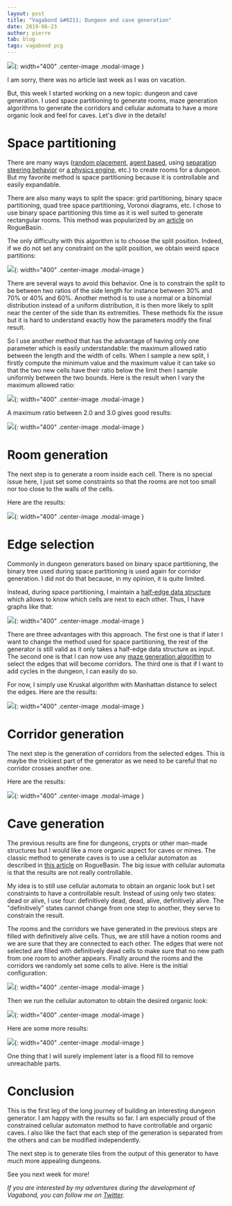```yaml
---
layout: post
title: "Vagabond &#8211; Dungeon and cave generation"
date: 2019-06-23
author: pierre
tab: blog
tags: vagabond pcg
---
```


![](/media/img/vagabond-dungeon-cave-generation/cave_generation.gif){: width="400" .center-image .modal-image }

I am sorry, there was no article last week as I was on vacation.

But, this week I started working on a new topic: dungeon and cave generation. I used space partitioning to generate rooms, maze generation algorithms to generate the corridors and cellular automata to have a more organic look and feel for caves. Let's dive in the details!

<!--more-->

# Space partitioning

There are many ways ([random placement](https://gamedevelopment.tutsplus.com/tutorials/create-a-procedurally-generated-dungeon-cave-system--gamedev-10099), [agent based](http://pcgbook.com/wp-content/uploads/chapter03.pdf), using [separation steering behavior](https://www.reddit.com/r/roguelikes/comments/1dodsv/my_procedural_dungeon_generation_algorithm/) or [a physics engine](https://www.gamasutra.com/blogs/AAdonaac/20150903/252889/Procedural_Dungeon_Generation_Algorithm.php), etc.) to create rooms for a dungeon. But my favorite method is space partitioning because it is controllable and easily expandable.

There are also many ways to split the space: grid partitioning, binary space partitioning, quad tree space partitioning, Voronoi diagrams, etc. I chose to use binary space partitioning this time as it is well suited to generate rectangular rooms. This method was popularized by an [article](http://roguebasin.roguelikedevelopment.org/index.php?title=Basic_BSP_Dungeon_generation) on RogueBasin.

The only difficulty with this algorithm is to choose the split position. Indeed, if we do not set any constraint on the split position, we obtain weird space partitions:

![](/media/img/vagabond-dungeon-cave-generation/bsp_no_constraint.gif){: width="400" .center-image .modal-image }

There are several ways to avoid this behavior. One is to constrain the split to be between two ratios of the side length for instance between 30% and 70% or 40% and 60%. Another method is to use a normal or a binomial distribution instead of a uniform distribution, it is then more likely to split near the center of the side than its extremities. These methods fix the issue but it is hard to understand exactly how the parameters modify the final result.

So I use another method that has the advantage of having only one parameter which is easily understandable: the maximum allowed ratio between the length and the width of cells. When I sample a new split, I firstly compute the minimum value and the maximum value it can take so that the two new cells have their ratio below the limit then I sample uniformly between the two bounds. Here is the result when I vary the maximum allowed ratio:

![](/media/img/vagabond-dungeon-cave-generation/bsp_varying_ratio.gif){: width="400" .center-image .modal-image }

A maximum ratio between 2.0 and 3.0 gives good results:

![](/media/img/vagabond-dungeon-cave-generation/bsp.gif){: width="400" .center-image .modal-image }

# Room generation

The next step is to generate a room inside each cell. There is no special issue here, I just set some constraints so that the rooms are not too small nor too close to the walls of the cells.

Here are the results:

![](/media/img/vagabond-dungeon-cave-generation/rooms.gif){: width="400" .center-image .modal-image }

# Edge selection

Commonly in dungeon generators based on binary space partitioning, the binary tree used during space partitioning is used again for corridor generation. I did not do that because, in my opinion, it is quite limited.

Instead, during space partitioning, I maintain a [half-edge data structure](https://en.wikipedia.org/wiki/Doubly_connected_edge_list) which allows to know which cells are next to each other. Thus, I have graphs like that:

![](/media/img/vagabond-dungeon-cave-generation/graphs.gif){: width="400" .center-image .modal-image }

There are three advantages with this approach. The first one is that if later I want to change the method used for space partitioning, the rest of the generator is still valid as it only takes a half-edge data structure as input. The second one is that I can now use any [maze generation algorithm](https://en.wikipedia.org/wiki/Maze_generation_algorithm) to select the edges that will become corridors. The third one is that if I want to add cycles in the dungeon, I can easily do so.

For now, I simply use Kruskal algorithm with Manhattan distance to select the edges. Here are the results:

![](/media/img/vagabond-dungeon-cave-generation/selected_edges.gif){: width="400" .center-image .modal-image }

# Corridor generation

The next step is the generation of corridors from the selected edges. This is maybe the trickiest part of the generator as we need to be careful that no corridor crosses another one.

Here are the results:

![](/media/img/vagabond-dungeon-cave-generation/corridors.gif){: width="400" .center-image .modal-image }

# Cave generation

The previous results are fine for dungeons, crypts or other man-made structures but I would like a more organic aspect for caves or mines. The classic method to generate caves is to use a cellular automaton as described in [this article](http://www.roguebasin.com/index.php?title=Cellular_Automata_Method_for_Generating_Random_Cave-Like_Levels) on RogueBasin. The big issue with cellular automata is that the results are not really controllable.

My idea is to still use cellular automata to obtain an organic look but I set constraints to have a controllable result. Instead of using only two states: dead or alive, I use four: definitively dead, dead, alive, definitively alive. The "definitively" states cannot change from one step to another, they serve to constrain the result.

The rooms and the corridors we have generated in the previous steps are filled with definitively alive cells. Thus, we are still have a notion rooms and we are sure that they are connected to each other. The edges that were not selected are filled with definitively dead cells to make sure that no new path from one room to another appears. Finally around the rooms and the corridors we randomly set some cells to alive. Here is the initial configuration:

![](/media/img/vagabond-dungeon-cave-generation/cave_initial_configuration.png){: width="400" .center-image .modal-image }

Then we run the cellular automaton to obtain the desired organic look:

![](/media/img/vagabond-dungeon-cave-generation/cellular_automaton.gif){: width="400" .center-image .modal-image }

Here are some more results:

![](/media/img/vagabond-dungeon-cave-generation/caves.gif){: width="400" .center-image .modal-image }

One thing that I will surely implement later is a flood fill to remove unreachable parts.

# Conclusion

This is the first leg of the long journey of building an interesting dungeon generator. I am happy with the results so far. I am especially proud of the constrained cellular automaton method to have controllable and organic caves. I also like the fact that each step of the generation is separated from the others and can be modified independently.

The next step is to generate tiles from the output of this generator to have much more appealing dungeons.

See you next week for more!

*If you are interested by my adventures during the development of Vagabond, you can follow me on [Twitter](https://twitter.com/PierreVigier).*
